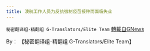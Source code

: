 ```yaml
---
title: 澳航工作人员为反抗强制疫苗接种而面临失业
---
```

`秘密翻译组-精翻组 G-Translators/Elite Team` [轉載自GNews](https://gnews.org/zh-hans/1612231/)

By： 【秘密翻译组-精翻组 G-Translators/Elite Team】
